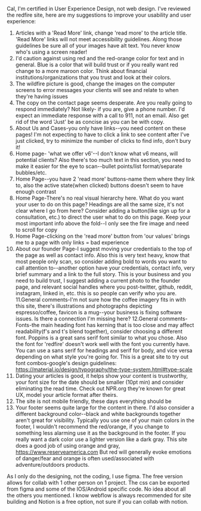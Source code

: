 Cal,
 I'm certified in User Experience Design, not web design.  I've reviewed the redfire site, here are my suggestions to improve your usability and user experience:

1.  Articles with a 'Read More' link, change 'read more' to the article title.  'Read More' links will not meet accessibility guidelines.  Along those guidelines be sure all of your images have alt text.  You never know who's using a screen reader!
2.  I'd caution against using red and the red-orange color for text and in general.  Blue is a color that will build trust or if you really want red change to a more maroon color.  Think about financial institutions/organizations that you trust and look at their colors.
3. The wildfire picture is good, change the images on the computer screens to error messages your clients will see and relate to when they're having issues
4. The copy on the contact page seems desperate.  Are you really going to respond immediately?  Not likely- if you are, give a phone number.  I'd expect an immediate response with a call to 911, not an email.  Also get rid of the word 'Just' be as concise as you can be with copy.
5. About Us and Cases-you only have links--you need content on these pages! I'm not expecting to have to click a link to see content after I've just clicked, try to minimize the number of clicks to find info, don't bury it!
6.  Home page- 'what we offer v6'--I don't know what v6 means, will potential clients?  Also there's too much text in this section, you need to make it easier for the eye to scan--bullet points/list format/separate bubbles/etc.
7. Home Page--you have 2 'read more' buttons-name them where they link to, also the active state(when clicked) buttons doesn't seem to have enough contrast
8. Home Page-There's no real visual hierarchy here. What do you want your user to do on this page?  Headings are all the same size, it's not clear where I go from here?  Consider adding a button(like sign up for a consultation, etc.) to direct the user what to do on this page.  Keep your most important info above the fold--I only see the fire image and need to scroll for copy
9. Home Page-clicking on the 'read more' button from 'our values' brings me to a page with only links = bad experience
10. About our founder Page-I suggest moving your credentials to the top of the page as well as contact info.  Also this is very text heavy, know that most people only scan, so consider adding bold to words you want to call attention to--another option have your credentials, contact info, very brief summary and a link to the full story.  This is your business and you need to build trust, I suggest adding a current photo to the founder page, and relevant social handles where you post-twitter, github, reddit, instagram, linked in, etc. this is so people can verify who you are.
11.General comments-I'm not sure how the coffee imagery fits in with this site, there's illustrations and photographs depicting espresso/coffee, favicon is a mug--your business is fixing software issues. Is there a connection I'm missing here?
12.General comments-Fonts-the main heading font has kerning that is too close and may affect readability(f's and t's blend together), consider choosing a different font.  Poppins is a great sans serif font similar to what you chose.  Also the font for 'redfire' doesn't work well with the font you currently have.  You can use a sans serif for headings and serif for body, and vice versa depending on what style you're going for.  This is a great site to try out font combos-google's design guidelines:
https://material.io/design/typography/the-type-system.html#type-scale 
13. Dating your articles is good, it helps show your content is trustworthy, your font size for the date should be smaller (10pt min) and consider eliminating the read time.  Check out NPR.org they're known for great UX, model your article format after theirs.
14.  The site is not mobile friendly, these days everything should be
15.  Your footer seems quite large for the content in there.  I'd also consider a different background color--black and white backgrounds together aren't great for visibility.  Typically you use one of your main colors in the footer, I wouldn't recommend the red/orange, if you change to something less alarming use it as the background in the footer.  If you really want a dark color use a lighter version like a dark gray.  This site does a good job of using orange and gray, https://www.reserveamerica.com  But red will generally evoke emotions of danger/fear and orange is often used/associated with adventure/outdoors products.  

As I only do the designing, not the coding, I use figma.  The free version allows for collab with 1 other person on 1 project.  The css can be exported from figma and some of the IOS/Android specific code. No idea about all the others you mentioned.  I know webflow is always recommended for site building and Notion is a free option, not sure if you can collab with notion.

